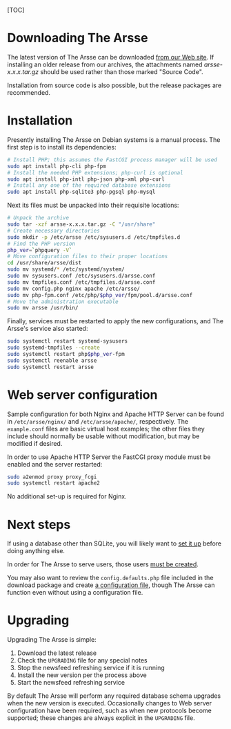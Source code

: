 [TOC]

# Downloading The Arsse

The latest version of The Arsse can be downloaded [from our Web site](https://thearsse.com/). If installing an older release from our archives, the attachments named _arsse-x.x.x.tar.gz_ should be used rather than those marked "Source Code".

Installation from source code is also possible, but the release packages are recommended.

# Installation

Presently installing The Arsse on Debian systems is a manual process. The first step is to install its dependencies:

```sh
# Install PHP; this assumes the FastCGI process manager will be used
sudo apt install php-cli php-fpm
# Install the needed PHP extensions; php-curl is optional
sudo apt install php-intl php-json php-xml php-curl
# Install any one of the required database extensions
sudo apt install php-sqlite3 php-pgsql php-mysql
```

Next its files must be unpacked into their requisite locations:

```sh
# Unpack the archive
sudo tar -xzf arsse-x.x.x.tar.gz -C "/usr/share"
# Create necessary directories
sudo mkdir -p /etc/arsse /etc/sysusers.d /etc/tmpfiles.d
# Find the PHP version
php_ver=`phpquery -V`
# Move configuration files to their proper locations
cd /usr/share/arsse/dist
sudo mv systemd/* /etc/systemd/system/
sudo mv sysusers.conf /etc/sysusers.d/arsse.conf
sudo mv tmpfiles.conf /etc/tmpfiles.d/arsse.conf
sudo mv config.php nginx apache /etc/arsse/
sudo mv php-fpm.conf /etc/php/$php_ver/fpm/pool.d/arsse.conf
# Move the administration executable
sudo mv arsse /usr/bin/
```

Finally, services must be restarted to apply the new configurations, and The Arsse's service also started:

```sh
sudo systemctl restart systemd-sysusers
sudo systemd-tmpfiles --create
sudo systemctl restart php$php_ver-fpm
sudo systemctl reenable arsse
sudo systemctl restart arsse
```

# Web server configuration

Sample configuration for both Nginx and Apache HTTP Server can be found in `/etc/arsse/nginx/` and `/etc/arsse/apache/`, respectively. The `example.conf` files are basic virtual host examples; the other files they include should normally be usable without modification, but may be modified if desired.

In order to use Apache HTTP Server the FastCGI proxy module must be enabled and the server restarted:

```sh
sudo a2enmod proxy proxy_fcgi
sudo systemctl restart apache2
```

No additional set-up is required for Nginx.

# Next steps

If using a database other than SQLite, you will likely want to [set it up](/en/Getting_Started/Database_Setup) before doing anything else.

In order for The Arsse to serve users, those users [must be created](/en/Using_The_Arsse/Managing_Users).

You may also want to review the `config.defaults.php` file included in the download package and create [a configuration file](/en/Getting_Started/Configuration), though The Arsse can function even without using a configuration file.

# Upgrading

Upgrading The Arsse is simple:

1. Download the latest release
2. Check the `UPGRADING` file for any special notes
3. Stop the newsfeed refreshing service if it is running
4. Install the new version per the process above
6. Start the newsfeed refreshing service

By default The Arsse will perform any required database schema upgrades when the new version is executed. Occasionally changes to Web server configuration have been required, such as when new protocols become supported; these changes are always explicit in the `UPGRADING` file.
